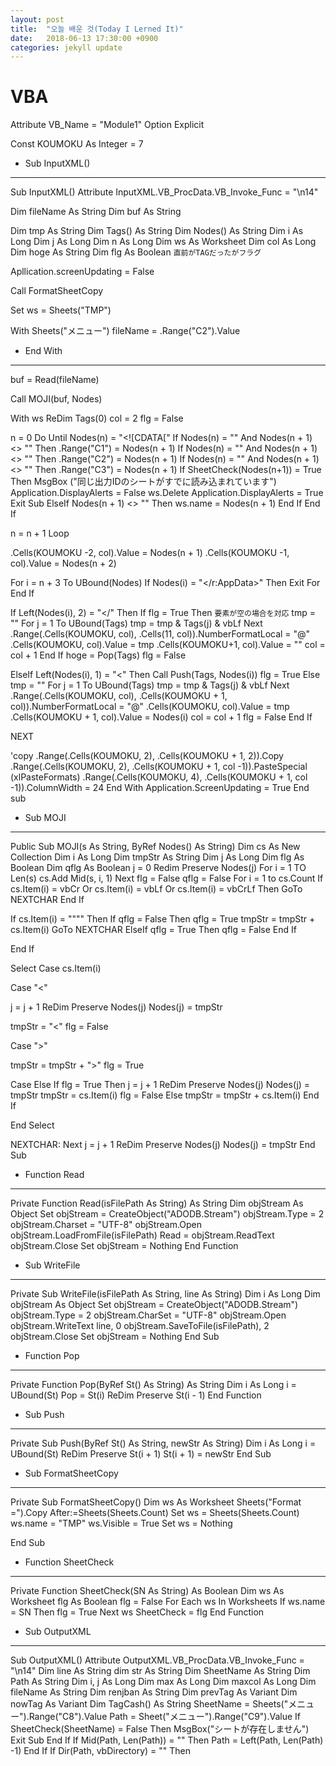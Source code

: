 ```yaml
---
layout: post
title:  "오늘 배운 것(Today I Lerned It)"
date:   2018-06-13 17:30:00 +0900
categories: jekyll update
---
```


# VBA



Attribute VB_Name = "Module1"
Option Explicit

Const KOUMOKU As Integer = 7

* Sub InputXML()

-----------------------------------------------------
Sub InputXML()
Attribute InputXML.VB_ProcData.VB_Invoke_Func = "\n14"

Dim fileName As String
Dim buf As String

Dim tmp As String
Dim Tags() As String
Dim Nodes() As String
Dim i As Long
Dim j As Long
Dim n As Long
Dim ws As Worksheet
Dim col As Long
Dim hoge As String
Dim flg As Boolean `直前がTAGだったがフラグ`

Apllication.screenUpdating = False

Call FormatSheetCopy

Set ws = Sheets("TMP")

With Sheets("メニュー")
fileName = .Range("C2").Value

* End With

-----------------------------------------------------
buf = Read(fileName)

Call MOJI(buf, Nodes)

With ws
ReDim Tags(0)
col = 2
flg = False

n = 0
Do Until Nodes(n) = "<![CDATA["
 If Nodes(n) = "<Templateid>" And Nodes(n + 1) <> "</Templateid>" Then
  .Range("C1") = Nodes(n + 1)
 If Nodes(n) = "<BizCode>" And Nodes(n + 1) <> "</BizCode>" Then
  .Range("C2") = Nodes(n + 1)
 If Nodes(n) = "<Outputid>" And Nodes(n + 1) <> "</Outputid>" Then
  .Range("C3") = Nodes(n + 1)
  If SheetCheck(Nodes(n+1)) = True Then
     MsgBox ("同じ出力IDのシートがすでに読み込まれています")
      Application.DisplayAlerts = False
      ws.Delete
      Application.DisplayAlerts = True
     Exit Sub
  ElseIf Nodes(n + 1) <> "" Then
  ws.name = Nodes(n + 1)
  End If
 End If

n = n + 1
Loop

.Cells(KOUMOKU -2, col).Value = Nodes(n + 1)
.Cells(KOUMOKU -1, col).Value = Nodes(n + 2)

For i = n + 3 To UBound(Nodes)
  If Nodes(i) = "</r:AppData>" Then 
     Exit For
  End If

  If Left(Nodes(i), 2) = "</" Then
     If flg = True Then `要素が空の場合を対応`
        tmp = ""
        For j = 1 To UBound(Tags)
          tmp = tmp & Tags(j) & vbLf
        Next   
        .Range(.Cells(KOUMOKU, col), .Cells(11, col)).NumberFormatLocal = "@"  
        .Cells(KOUMOKU, col).Value = tmp
        .Cells(KOUMOKU+1, col).Value = ""
        col = col + 1
     End If
     hoge = Pop(Tags)
     flg = False

  ElseIf Left(Nodes(i), 1) = "<" Then
     Call Push(Tags, Nodes(i))
     flg = True
  Else
     tmp = ""
     For j = 1 To UBound(Tags)
       tmp = tmp & Tags(j) & vbLf
     Next
     .Range(.Cells(KOUMOKU, col), .Cells(KOUMOKU + 1, col)).NumberFormatLocal = "@"
     .Cells(KOUMOKU, col).Value = tmp
     .Cells(KOUMOKU + 1, col).Value = Nodes(i)
     col = col + 1
     flg = False
  End If

NEXT

'copy
.Range(.Cells(KOUMOKU, 2), .Cells(KOUMOKU + 1, 2)).Copy
.Range(.Cells(KOUMOKU, 2), .Cells(KOUMOKU + 1, col -1)).PasteSpecial (xlPasteFormats)
.Range(.Cells(KOUMOKU, 4), .Cells(KOUMOKU + 1, col -1)).ColumnWidth = 24
End With
Application.ScreenUpdating = True
End sub

* Sub MOJI

-----------------------------------------------------
Public Sub MOJI(s As String, ByRef Nodes() As String)
Dim cs As New Collection
Dim i As Long
Dim tmpStr As String
Dim j As Long
Dim flg As Boolean
Dim qflg As Boolean
j = 0
Redim Preserve Nodes(j)
For i = 1 TO Len(s)
   cs.Add Mid(s, i, 1)
Next
flg = False
qflg = False
For i = 1 to cs.Count
   If cs.Item(i) = vbCr Or cs.Item(i) = vbLf Or cs.Item(i) = vbCrLf Then
      GoTo NEXTCHAR
   End If

   If cs.Item(i) = """" Then
     If qflg = False Then
     qflg = True
     tmpStr = tmpStr + cs.Item(i)
       GoTo NEXTCHAR
     ElseIf qflg = True Then
     qflg = False
     End If

   End If

   Select Case cs.Item(i)

   Case "<"

   j = j + 1
   ReDim Preserve Nodes(j)
   Nodes(j) = tmpStr

   tmpStr = "<"
   flg = False

   Case ">"

   tmpStr = tmpStr + ">"
   flg = True

   Case Else
        If flg = True Then
        j = j + 1
        ReDim Preserve Nodes(j)
        Nodes(j) = tmpStr
        tmpStr = cs.Item(i)
        flg = False
        Else
        tmpStr = tmpStr + cs.Item(i)
        End If

   End Select

NEXTCHAR:
   Next
        j = j + 1
        ReDim Preserve Nodes(j)
        Nodes(j) = tmpStr
End Sub

* Function Read

-----------------------------------------------------
Private Function Read(isFilePath As String) As String
Dim objStream As Object
Set objStream = CreateObject("ADODB.Stream")
objStream.Type = 2
objStream.Charset = "UTF-8"
objStream.Open
objStream.LoadFromFile(isFilePath)
Read = objStream.ReadText
objStream.Close
Set objStream = Nothing
End Function

* Sub WriteFile

-----------------------------------------------------
Private Sub WriteFile(isFilePath As String, line As String)
Dim i As Long
Dim objStream As Object
Set objStream = CreateObject("ADODB.Stream")
objStream.Type = 2
objStream.CharSet = "UTF-8"
objStream.Open
objStream.WriteText line, 0
objStream.SaveToFile(isFilePath), 2
objStream.Close
Set objStream = Nothing
End Sub

* Function Pop

-----------------------------------------------------
Private Function Pop(ByRef St() As String) As String
Dim i As Long
i = UBound(St)
Pop = St(i)
ReDim Preserve St(i - 1)
End Function

* Sub Push

-----------------------------------------------------
Private Sub Push(ByRef St() As String, newStr As String)
Dim i As Long
i = UBound(St)
ReDim Preserve St(i + 1)
St(i + 1) = newStr
End Sub

* Sub FormatSheetCopy

-----------------------------------------------------
Private Sub FormatSheetCopy()
Dim ws As Worksheet
  Sheets("Format =").Copy After:=Sheets(Sheets.Count)
  Set ws = Sheets(Sheets.Count)
  ws.name = "TMP"
  ws.Visible = True
  Set ws = Nothing

End Sub

* Function SheetCheck

-----------------------------------------------------
Private Function SheetCheck(SN As String) As Boolean
Dim ws As Worksheet
flg As Boolean
flg = False
For Each ws In Worksheets
  If ws.name = SN Then flg = True
  Next ws
  SheetCheck = flg
End Function

* Sub OutputXML

-----------------------------------------------------
Sub OutputXML()
Attribute OutputXML.VB_ProcData.VB_Invoke_Func = "\n14"
Dim line As String
dim str As String
Dim SheetName As String
Dim Path As String
Dim i, j As Long
Dim max As Long
Dim maxcol As Long
Dim fileName As String
Dim renjban As String
Dim prevTag As Variant
Dim nowTag As Variant
Dim TagCash() As String
SheetName = Sheets("メニュー").Range("C8").Value
Path = Sheet("メニュー").Range("C9").Value
If SheetCheck(SheetName) = False Then
   MsgBox("シートが存在しません")
   Exit Sub
End If
If Mid(Path, Len(Path)) = "\" Then
   Path = Left(Path, Len(Path) -1)
End If
If Dir(Path, vbDirectory) = "" Then
